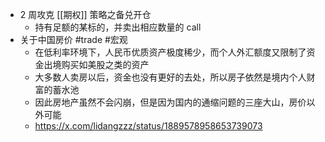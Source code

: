 - 2 周攻克 [[期权]] 策略之备兑开仓
	- 持有足额的某标的，并卖出相应数量的 call
- 关于中国房价 #trade #宏观
	- 在低利率环境下，人民币优质资产极度稀少，而个人外汇额度又限制了资金出境购买如美股之类的资产
	- 大多数人卖房以后，资金也没有更好的去处，所以房子依然是境内个人财富的蓄水池
	- 因此房地产虽然不会闪崩，但是因为国内的通缩问题的三座大山，房价以外可能
	- https://x.com/lidangzzz/status/1889578958653739073